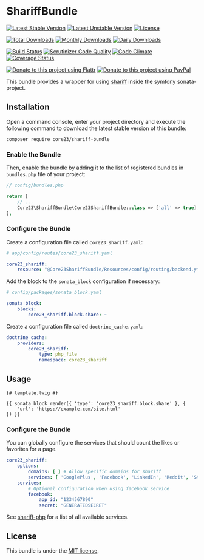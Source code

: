 ShariffBundle
=============
[![Latest Stable Version](https://poser.pugx.org/core23/shariff-bundle/v/stable)](https://packagist.org/packages/core23/shariff-bundle)
[![Latest Unstable Version](https://poser.pugx.org/core23/shariff-bundle/v/unstable)](https://packagist.org/packages/core23/shariff-bundle)
[![License](https://poser.pugx.org/core23/shariff-bundle/license)](https://packagist.org/packages/core23/shariff-bundle)

[![Total Downloads](https://poser.pugx.org/core23/shariff-bundle/downloads)](https://packagist.org/packages/core23/shariff-bundle)
[![Monthly Downloads](https://poser.pugx.org/core23/shariff-bundle/d/monthly)](https://packagist.org/packages/core23/shariff-bundle)
[![Daily Downloads](https://poser.pugx.org/core23/shariff-bundle/d/daily)](https://packagist.org/packages/core23/shariff-bundle)

[![Build Status](https://travis-ci.org/core23/ShariffBundle.svg)](https://travis-ci.org/core23/ShariffBundle)
[![Scrutinizer Code Quality](https://scrutinizer-ci.com/g/core23/ShariffBundle/badges/quality-score.png?b=master)](https://scrutinizer-ci.com/g/core23/ShariffBundle)
[![Code Climate](https://codeclimate.com/github/core23/ShariffBundle/badges/gpa.svg)](https://codeclimate.com/github/core23/ShariffBundle)
[![Coverage Status](https://coveralls.io/repos/core23/ShariffBundle/badge.svg)](https://coveralls.io/r/core23/ShariffBundle)

[![Donate to this project using Flattr](https://img.shields.io/badge/flattr-donate-yellow.svg)](https://flattr.com/profile/core23)
[![Donate to this project using PayPal](https://img.shields.io/badge/paypal-donate-yellow.svg)](https://paypal.me/gripp)

This bundle provides a wrapper for using [shariff] inside the symfony sonata-project.

## Installation

Open a command console, enter your project directory and execute the following command to download the latest stable version of this bundle:

```
composer require core23/shariff-bundle
```

### Enable the Bundle

Then, enable the bundle by adding it to the list of registered bundles in `bundles.php` file of your project:

```php
// config/bundles.php

return [
    // ...
    Core23\ShariffBundle\Core23ShariffBundle::class => ['all' => true],
];
```

### Configure the Bundle

Create a configuration file called `core23_shariff.yaml`:

```yaml
# app/config/routes/core23_shariff.yaml

core23_shariff:
    resource: "@Core23ShariffBundle/Resources/config/routing/backend.yml"
```

Add the block to the `sonata_block` configuration if necessary:

```yaml
# config/packages/sonata_block.yaml

sonata_block:
    blocks:
        core23_shariff.block.share: ~
```

Create a configuration file called `doctrine_cache.yaml`:

```yaml
doctrine_cache:
    providers:
        core23_shariff:
            type: php_file
            namespace: core23_shariff
```

## Usage

```twig
{# template.twig #}

{{ sonata_block_render({ 'type': 'core23_shariff.block.share' }, {
    'url': 'https://example.com/site.html'
}) }}
```

### Configure the Bundle

You can globally configure the services that should count the likes or favorites for a page. 

```yaml
core23_shariff:
    options:
        domains: [ ] # Allow specific domains for shariff
        services: [ 'GooglePlus', 'Facebook', 'LinkedIn', 'Reddit', 'StumbleUpon', 'Flattr', 'Pinterest', 'Xing', 'AddThis' ]
    services:
        # Optional configuration when using facebook service
        facebook:
            app_id: "1234567890"
            secret: "GENERATEDSECRET"
```

See [shariff-php] for a list of all available services.

## License

This bundle is under the [MIT license](LICENSE.md).

[shariff]: https://github.com/heiseonline/shariff
[shariff-php]: https://github.com/heiseonline/shariff-backend-php
